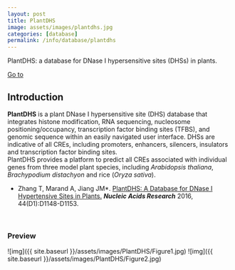 ```yaml
---
layout: post
title: PlantDHS
image: assets/images/plantdhs.jpg
categories: [database]
permalink: /info/database/plantdhs
---
```

PlantDHS: a database for DNase I hypersensitive sites (DHSs) in plants.

[Go to](http://plantdhs.org/)

## Introduction

**PlantDHS** is a plant DNase I hypersensitive site (DHS) database that integrates histone modification, RNA sequencing, nucleosome positioning/occupancy, transcription factor binding sites (TFBS), and genomic sequence within an easily navigated user interface. DHSs are indicative of all CREs, including promoters, enhancers, silencers, insulators and transcription factor binding sites.  
PlantDHS provides a platform to predict all CREs associated with individual genes from three model plant species, including *Arabidopsis thaliana*, *Brachypodium distachyon* and rice (*Oryza sativa*).

- Zhang T, Marand A, Jiang JM\*. [PlantDHS: A Database for DNase I Hypertensive Sites in Plants.](http://zhangtaolab.org/pdf/2016/NAR_2016.pdf) _**Nucleic Acids Research**_ 2016, 44(D1):D1148-D1153.

<br/>

### Preview

![img]({{ site.baseurl }}/assets/images/PlantDHS/Figure1.jpg)
![img]({{ site.baseurl }}/assets/images/PlantDHS/Figure2.jpg)
